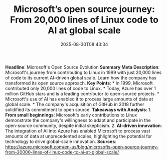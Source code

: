 ﻿---
title: "Microsoft’s open source journey: From 20,000 lines of Linux code to AI at global scale"
date: "2025-08-30T08:43:34"
category: "Markets"
summary: ""
slug: "microsofts open source journey from 20000 lines of linux cod"
source_urls:
  - "https://azure.microsoft.com/en-us/blog/microsofts-open-source-journey-from-20000-lines-of-linux-code-to-ai-at-global-scale/"
seo:
  title: "Microsoft’s open source journey: From 20,000 lines of Linux code to AI at global scale | Hash n Hedge"
  description: ""
  keywords: ["news", "markets", "brief"]
---
**Headline**: Microsoft's Open Source Evolution  **Summary Meta Description**: Microsoft's journey from contributing to Linux in 1999 with just 20,000 lines of code to its current AI-driven global scale. Learn how the company has transformed its open source approach.  **Key Points**:  * In 1999, Microsoft contributed only 20,000 lines of code to Linux. * Today, Azure has over 1 million GitHub stars and is a leading contributor to open-source projects. * Microsoft's use of AI has enabled it to process large amounts of data at global scale. * The company's acquisition of GitHub in 2018 further solidified its commitment to open source.  **Takeaways with Analysis**:  1. **From small beginnings**: Microsoft's early contributions to Linux demonstrate the company's willingness to adapt and participate in the open-source community, despite initial skepticism. 2. **AI-driven innovation**: The integration of AI into Azure has enabled Microsoft to process vast amounts of data at unprecedented scales, highlighting the potential for technology to drive global-scale innovation.  **Sources**: https://azure.microsoft.com/en-us/blog/microsofts-open-source-journey-from-20000-lines-of-linux-code-to-ai-at-global-scale/ 
